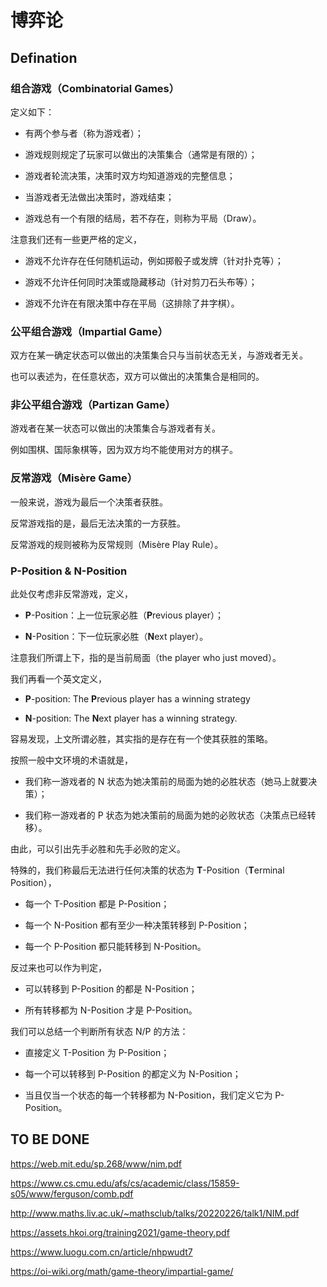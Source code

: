 # 博弈论

## Defination

### 组合游戏（Combinatorial Games）

定义如下：

+ 有两个参与者（称为游戏者）；

+ 游戏规则规定了玩家可以做出的决策集合（通常是有限的）；

+ 游戏者轮流决策，决策时双方均知道游戏的完整信息；

+ 当游戏者无法做出决策时，游戏结束；

+ 游戏总有一个有限的结局，若不存在，则称为平局（Draw）。

注意我们还有一些更严格的定义，

+ 游戏不允许存在任何随机运动，例如掷骰子或发牌（针对扑克等）；

+ 游戏不允许任何同时决策或隐藏移动（针对剪刀石头布等）；

+ 游戏不允许在有限决策中存在平局（这排除了井字棋）。

### 公平组合游戏（Impartial Game）

双方在某一确定状态可以做出的决策集合只与当前状态无关，与游戏者无关。

也可以表述为，在任意状态，双方可以做出的决策集合是相同的。

### 非公平组合游戏（Partizan Game）

游戏者在某一状态可以做出的决策集合与游戏者有关。

例如围棋、国际象棋等，因为双方均不能使用对方的棋子。

### 反常游戏（Misère Game）

一般来说，游戏为最后一个决策者获胜。

反常游戏指的是，最后无法决策的一方获胜。

反常游戏的规则被称为反常规则（Misère Play Rule）。

### P-Position & N-Position

此处仅考虑非反常游戏，定义，

+ **P**-Position：上一位玩家必胜（**P**revious player）；

+ **N**-Position：下一位玩家必胜（**N**ext player）。

注意我们所谓上下，指的是当前局面（the player who just moved）。

我们再看一个英文定义，

+ **P**-position: The **P**revious player has a winning strategy

+ **N**-position: The **N**ext player has a winning strategy.

容易发现，上文所谓必胜，其实指的是存在有一个使其获胜的策略。

按照一般中文环境的术语就是，

+ 我们称一游戏者的 N 状态为她决策前的局面为她的必胜状态（她马上就要决策）；

+ 我们称一游戏者的 P 状态为她决策前的局面为她的必败状态（决策点已经转移）。

由此，可以引出先手必胜和先手必败的定义。

特殊的，我们称最后无法进行任何决策的状态为 **T**-Position（**T**erminal Position），

+ 每一个 T-Position 都是 P-Position；

+ 每一个 N-Position 都有至少一种决策转移到 P-Position；

+ 每一个 P-Position 都只能转移到 N-Position。

反过来也可以作为判定，

+ 可以转移到 P-Position 的都是 N-Position；

+ 所有转移都为 N-Position 才是 P-Position。

我们可以总结一个判断所有状态 N/P 的方法：

+ 直接定义 T-Position 为 P-Position；

+ 每一个可以转移到 P-Position 的都定义为 N-Position；

+ 当且仅当一个状态的每一个转移都为 N-Position，我们定义它为 P-Position。

## TO BE DONE

<https://web.mit.edu/sp.268/www/nim.pdf>

<https://www.cs.cmu.edu/afs/cs/academic/class/15859-s05/www/ferguson/comb.pdf>

<http://www.maths.liv.ac.uk/~mathsclub/talks/20220226/talk1/NIM.pdf>

<https://assets.hkoi.org/training2021/game-theory.pdf>

<https://www.luogu.com.cn/article/nhpwudt7>

<https://oi-wiki.org/math/game-theory/impartial-game/>